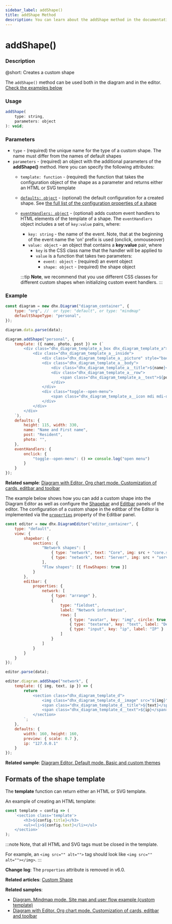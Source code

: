 ```yaml
---
sidebar_label: addShape() 
title: addShape Method
description: You can learn about the addShape method in the documentation of the DHTMLX JavaScript Diagram library. Browse developer guides and API reference, try out code examples and live demos, and download a free 30-day evaluation version of DHTMLX Diagram.
---
```


# addShape() 

### Description

@short: Creates a custom shape

The `addShape()` method can be used both in the diagram and in the editor. [Check the examples below](#example)

### Usage

~~~jsx 
addShape(
    type: string, 
    parameters: object
): void;
~~~

### Parameters

- `type` - (required) the unique name for the type of a custom shape. The name must differ from the names of default shapes
- `parameters` - (required) an object with the additional parameters of the **addShape()** method. Here you can specify the following attributes:
    - `template: function` - (required) the function that takes the configuration object of the shape as a parameter and returns either an HTML or SVG template
    - [`defaults: object`](../../../shapes/custom_shape/) - (optional) the default configuration for a created shape. See [the full list of the configuration properties of a shape](../../../shapes/configuration_properties/)
    - [`eventHandlers: object`](../../../shapes/custom_shape/#event-handlers-for-custom-shapes) - (optional) adds custom event handlers to HTML elements of the template of a shape. The `eventHandlers` object includes a set of `key:value` pairs, where:
        - `key: string` - the name of the event. Note, that at the beginning of the event name the 'on' prefix is used (onclick, onmouseover)
        - `value: object` - an object that contains a **key:value** pair, where 
          - `key` is the CSS class name that the handler will be applied to
          - `value` is a function that takes two parameters:
            - `event: object` - (required) an event object
            - `shape: object` - (required) the shape object
         
        :::tip
        **Note**, we recommend that you use different CSS classes for different custom shapes when initializing custom event handlers.
        :::

### Example

~~~jsx {8-37} title="Adding a shape into the Diagram"
const diagram = new dhx.Diagram("diagram_container", {
    type: "org", //  or type: "default", or type: "mindmap"
    defaultShapeType: "personal",
});

diagram.data.parse(data);

diagram.addShape("personal", {
    template: ({ name, photo, post }) => (`
        <div class="dhx_diagram_template_a_box dhx_diagram_template_a">
            <div class="dhx_diagram_template_a__inside">
                <div class="dhx_diagram_template_a__picture" style="background-image: url(${photo});"></div>
                <div class="dhx_diagram_template_a__body">
                    <div class="dhx_diagram_template_a__title">${name}</div>
                    <div class="dhx_diagram_template_a__row">
                        <span class="dhx_diagram_template_a__text">${post}</span>
                    </div>
                </div>
                <div class="toggle--open-menu">
                    <span class="dhx_diagram_template_a__icon mdi mdi-dots-vertical"></span>
                </div>
            </div>
        </div>
    `), 
    defaults: {
        height: 115, width: 330,
        name: "Name and First name",
        post: "Resident",
        photo: "",
    },
    eventHandlers: {
        onclick: {
            "toggle--open-menu": () => console.log("open menu")
        }
    }
});
~~~

**Related sample**: [Diagram with Editor. Org chart mode. Customization of cards, editbar and toolbar](https://snippet.dhtmlx.com/vcnt647v)

The example below shows how you can add a custom shape into the Diagram Editor as well as configure the [Shapebar](/guides/diagram_editor/shapebar/) and [Editbar](/guides/diagram_editor/editbar/overview/) panels of the editor. The configuration of a custom shape in the editbar of the Editor is implemented via the [`properties`](../../../api/diagram_editor/editbar/config/properties_property/) property of the Editbar panel.

~~~jsx {34-49} title="Adding a shape into the Diagram Editor"
const editor = new dhx.DiagramEditor("editor_container", {
    type: "default",
    view: {
        shapebar: {
            sections: {
                "Network shapes": [
                    { type: "network", text: "Core", img: src + "core.svg" },
                    { type: "network", text: "Server", img: src + "server.svg" }
                ],
                "Flow shapes": [{ flowShapes: true }]
            }
        },
        editbar: {
            properties: {
                network: [
                    { type: "arrange" },
                    {
                        type: "fieldset",
                        label: "Network information",
                        rows: [
                            { type: "avatar", key: "img", circle: true, readOnly: true },
                            { type: "textarea", key: "text", label: "Description" },
                            { type: "input", key: "ip", label: "IP" }
                        ]
                    }
                ]
            }
        }
    }
});

editor.parse(data);

editor.diagram.addShape("network", {
    template: ({ img, text, ip }) => {
        return `
            <section class="dhx_diagram_template_d">
                <img class="dhx_diagram_template_d__image" src="${img}" alt="${text}"></img>
                <span class="dhx_diagram_template_d__title">${text}</span>
                <span class="dhx_diagram_template_d__text">${ip}</span>
            </section>
        `;
    },
    defaults: {
        width: 160, height: 160,
        preview: { scale: 0.7 },
        ip: "127.0.0.1"
    }
});
~~~

**Related sample**: [Diagram Editor. Default mode. Basic and custom themes](https://snippet.dhtmlx.com/9twmlfus)

## Formats of the shape template

The **template** function can return either an HTML or SVG template.

An example of creating an HTML template:

~~~jsx
const template = config => (
    `<section class='template'>
        <h3>${config.title}</h3>
        <ul><li>${config.text}</li></ul>
    </section>`
);
~~~

:::note
Note, that all HTML and SVG tags must be closed in the template.

For example, an `<img src="" alt="">` tag should look like `<img src="" alt=""></img>`.
:::

**Change log**: The `properties` attribute is removed in v6.0.

**Related articles**: [Custom Shape](../../../shapes/custom_shape/)

**Related samples**:

- [Diagram. Mindmap mode. Site map and user flow example (custom template)](https://snippet.dhtmlx.com/do1jwmw1)
- [Diagram with Editor. Org chart mode. Customization of cards, editbar and toolbar](https://snippet.dhtmlx.com/vcnt647v)
